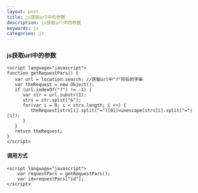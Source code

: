 ```yaml
---
layout: post
title: js获取url中的参数
description: js获取url中的参数
keywords: js
categories: js
---
```


### js获取url中的参数
	<script language="javascript">
	function getRequestPars() {
	   var url = location.search; //获取url中"?"符后的字串
	   var theRequest = new Object();
	   if (url.indexOf("?") != -1) {
	      var str = url.substr(1);
	      strs = str.split("&");
	      for(var i = 0; i < strs.length; i ++) {
	         theRequest[strs[i].split("=")[0]]=unescape(strs[i].split("=")[1]);
	      }
	   }
	   return theRequest;
	}
	</script>

#### 调用方式
	<script language="javascript">
 	 	var requestPars = getRequestPars();
		var id=requestPars["id"];
	</script>